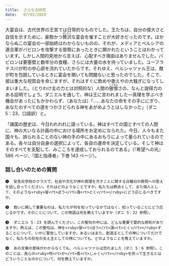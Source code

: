 ```yaml
---
title:  さらなる研究
date:   07/02/2020
---
```


大宴会は、古代世界の王宮では日常的なものでした。王たちは、自分の偉大さと自信を示すために、豪勢かつ<ruby>贅<rt>ぜい</rt>沢<rt>たく</rt></ruby>な宴会を催すことが大好きだったのです。ほかならぬこの宴会の一部始終はわからないものの、それが、メディアとペルシアの連合軍がバビロンを攻撃する態勢にあったときに開かれたということはわかっています。しかし人間的見地から言えば、心配すべき理由はありませんでした。バビロンは要塞壁と数年分の食糧、さらには大量の水を持っていました。ユーフラテス川が町の中心部を流れていたからです。それゆえ、ベルシャツァル王は、敵が町を包囲しているときに宴会を開いても問題ないと思ったのでした。そこで、彼は重大な祝賀会を命じますが、それはすぐに飲めや歌えやの大騒ぎになってしまいました。（とりわけ主の力とは対照的な）人間の<ruby>傲<rt>ごう</rt>慢<rt>まん</rt></ruby>さの、なんと説得力のある証明でしょう。ダニエルを通して、神は王に言われました―真理を学ぶべき機会があったにもかかわらず、〔あなたは〕「……あなたの命をその手ににぎり、あなたのすべての道をつかさどられる神をあがめようとはしなかった」（ダニ 5：23、口語訳）と。

「諸国の歴史は、今日われわれに語っている。神はすべての国とすべての人間に、神の大いなる計画の中における場所をお定めになられた。今日、人々もまた国々も、誤られることのない神の手の中にあるおもりによって量られているのである。各々は自分自身の選択によって、各自の運命を決定している。そして神はそのすべてを支配して、みこころを達成しておられるのである」（『希望への光』586 ページ、『国と指導者』下巻 143 ページ）。

### 話し合いのための質問

`❶	安息日学校のクラスで、社会や文化が神の真理を汚すことに関する日曜日の質問への答えを話し合ってください。それはどのようなことですか。私たちは教会として、また個人として、そのような<ruby>冒<rt>ぼう</rt>瀆<rt>とく</rt></ruby>にどう応じるべきですか。`

`❷	救いに関して重要なのは、私たちが何を知っているかではなく、知っていることにどう応じるかです。そのことについて、この物語は何を教えていますか（ダニ 5：22 参照）。`

`❸	ダニエル 5：23 を読んでください。この聖句の中には、どんな重要で霊的な原則がありますか。例えば、この聖句は、神を<ruby>冒<rt>ぼう</rt>瀆<rt>とく</rt></ruby>することについて、いかに警告していますか。あるいはまた、創造主としての神についてだけでなく、私たちの存在の支え主としての神についても、どのようなことを教えていますか。`

`❹	あの言葉の意味がわからなくても、ベルシャツァルは恐れました（ダニ 5：6 参照）。このことは、良心の<ruby>呵<rt>か</rt>責<rt>しゃく</rt></ruby>を持って生きるとはどういうことなのかについて、何を教えていますか。`